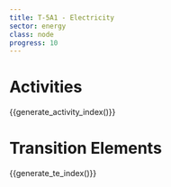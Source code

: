 ```yaml
---
title: T-5A1 - Electricity
sector: energy
class: node
progress: 10
---
```




# Activities

{{generate_activity_index()}}


# Transition Elements

{{generate_te_index()}}


